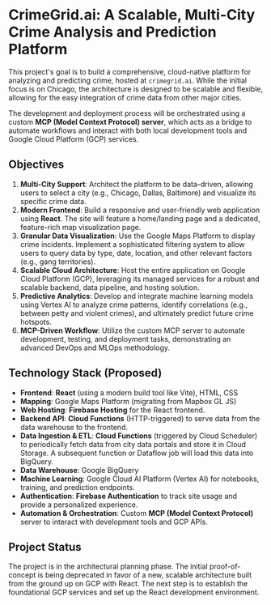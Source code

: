 # CrimeGrid.ai: A Scalable, Multi-City Crime Analysis and Prediction Platform

This project's goal is to build a comprehensive, cloud-native platform for analyzing and predicting crime, hosted at `crimegrid.ai`. While the initial focus is on Chicago, the architecture is designed to be scalable and flexible, allowing for the easy integration of crime data from other major cities.

The development and deployment process will be orchestrated using a custom **MCP (Model Context Protocol) server**, which acts as a bridge to automate workflows and interact with both local development tools and Google Cloud Platform (GCP) services.

## Objectives

1.  **Multi-City Support**: Architect the platform to be data-driven, allowing users to select a city (e.g., Chicago, Dallas, Baltimore) and visualize its specific crime data.
2.  **Modern Frontend**: Build a responsive and user-friendly web application using **React**. The site will feature a home/landing page and a dedicated, feature-rich map visualization page.
3.  **Granular Data Visualization**: Use the Google Maps Platform to display crime incidents. Implement a sophisticated filtering system to allow users to query data by type, date, location, and other relevant factors (e.g., gang territories).
4.  **Scalable Cloud Architecture**: Host the entire application on Google Cloud Platform (GCP), leveraging its managed services for a robust and scalable backend, data pipeline, and hosting solution.
5.  **Predictive Analytics**: Develop and integrate machine learning models using Vertex AI to analyze crime patterns, identify correlations (e.g., between petty and violent crimes), and ultimately predict future crime hotspots.
6.  **MCP-Driven Workflow**: Utilize the custom MCP server to automate development, testing, and deployment tasks, demonstrating an advanced DevOps and MLOps methodology.

## Technology Stack (Proposed)

-   **Frontend**: **React** (using a modern build tool like Vite), HTML, CSS
-   **Mapping**: Google Maps Platform (migrating from Mapbox GL JS)
-   **Web Hosting**: **Firebase Hosting** for the React frontend.
-   **Backend API**: **Cloud Functions** (HTTP-triggered) to serve data from the data warehouse to the frontend.
-   **Data Ingestion & ETL**: **Cloud Functions** (triggered by Cloud Scheduler) to periodically fetch data from city data portals and store it in Cloud Storage. A subsequent function or Dataflow job will load this data into BigQuery.
-   **Data Warehouse**: Google BigQuery
-   **Machine Learning**: Google Cloud AI Platform (Vertex AI) for notebooks, training, and prediction endpoints.
-   **Authentication**: **Firebase Authentication** to track site usage and provide a personalized experience.
-   **Automation & Orchestration**: Custom **MCP (Model Context Protocol)** server to interact with development tools and GCP APIs.

## Project Status

The project is in the architectural planning phase. The initial proof-of-concept is being deprecated in favor of a new, scalable architecture built from the ground up on GCP with React. The next step is to establish the foundational GCP services and set up the React development environment.
